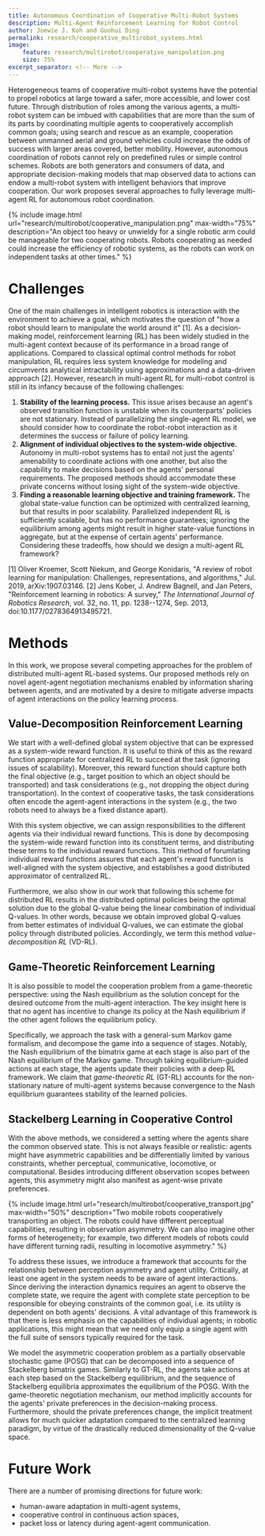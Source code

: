 ```yaml
---
title: Autonomous Coordination of Cooperative Multi-Robot Systems
description: Multi-Agent Reinforcement Learning for Robot Control
author: Joewie J. Koh and Guohui Ding
permalink: research/cooperative_multirobot_systems.html
image:
    feature: research/multirobot/cooperative_manipulation.png
    size: 75%
excerpt_separator: <!-- More -->
---
```


Heterogeneous teams of cooperative multi-robot systems have the potential to propel robotics at large toward a safer, more accessible, and lower cost future.
Through distribution of roles among the various agents, a multi-robot system can be imbued with capabilities that are more than the sum of its parts by coordinating multiple agents to cooperatively accomplish common goals; using search and rescue as an example, cooperation between unmanned aerial and ground vehicles could increase the odds of success with larger areas covered, better mobility.
However, autonomous coordination of robots cannot rely on predefined rules or simple control schemes.
Robots are both generators and consumers of data, and appropriate decision-making models that map observed data to actions can endow a multi-robot system with intelligent behaviors that improve cooperation.
Our work proposes several approaches to fully leverage multi-agent RL for autonomous robot coordination.

<!-- More -->

{% include image.html url="research/multirobot/cooperative_manipulation.png" max-width="75%" description="An object too heavy or unwieldy for a single robotic arm could be manageable for two cooperating robots. Robots cooperating as needed could increase the efficiency of robotic systems, as the robots can work on independent tasks at other times." %}

# Challenges

One of the main challenges in intelligent robotics is interaction with the environment to achieve a goal, which motivates the question of "how a robot should learn to manipulate the world around it" [1].
As a decision-making model, reinforcement learning (RL) has been widely studied in the multi-agent context because of its performance in a broad range of applications.
Compared to classical optimal control methods for robot manipulation, RL requires less system knowledge for modeling and circumvents analytical intractability using approximations and a data-driven approach [2].
However, research in multi-agent RL for multi-robot control is still in its infancy because of the following challenges:
 1. **Stability of the learning process.**
 This issue arises because an agent's observed transition function is unstable when its counterparts' policies are not stationary.
 Instead of parallelizing the single-agent RL model, we should consider how to coordinate the robot-robot interaction as it determines the success or failure of policy learning.
 2. **Alignment of individual objectives to the system-wide objective.**
 Autonomy in multi-robot systems has to entail not just the agents' amenability to coordinate actions with one another, but also the capability to make decisions based on the agents' personal requirements.
 The proposed methods should accommodate these private concerns without losing sight of the system-wide objective.
 3. **Finding a reasonable learning objective and training framework.**
 The global state-value function can be optimized with centralized learning, but that results in poor scalability.
 Parallelized independent RL is sufficiently scalable, but has no performance guarantees; ignoring the equilibrium among agents might result in higher state-value functions in aggregate, but at the expense of certain agents' performance.
 Considering these tradeoffs, how should we design a multi-agent RL framework?

[1] Oliver Kroemer, Scott Niekum, and George Konidaris, "A review of robot learning for manipulation: Challenges, representations, and algorithms," Jul. 2019, arXiv:1907.03146.
[2] Jens Kober, J. Andrew Bagnell, and Jan Peters, "Reinforcement learning in robotics: A survey," _The International Journal of Robotics Research_, vol. 32, no. 11, pp. 1238--1274, Sep. 2013, doi:10.1177/0278364913495721.

# Methods

In this work, we propose several competing approaches for the problem of distributed multi-agent RL-based systems.
Our proposed methods rely on novel agent-agent negotiation mechanisms enabled by information sharing between agents, and are motivated by a desire to mitigate adverse impacts of agent interactions on the policy learning process.

## Value-Decomposition Reinforcement Learning

We start with a well-defined global system objective that can be expressed as a system-wide reward function.
It is useful to think of this as the reward function appropriate for centralized RL to succeed at the task (ignoring issues of scalability).
Moreover, this reward function should capture both the final objective (e.g., target position to which an object should be transported) and task considerations (e.g., not dropping the object during transportation).
In the context of cooperative tasks, the task considerations often encode the agent-agent interactions in the system (e.g., the two robots need to always be a fixed distance apart).

With this system objective, we can assign responsibilities to the different agents via their individual reward functions.
This is done by decomposing the system-wide reward function into its constituent terms, and distributing these terms to the individual reward functions.
This method of forumlating individual reward functions assures that each agent's reward function is well-aligned with the system objective, and establishes a good distributed approximator of centralized RL.

Furthermore, we also show in our work that following this scheme for distributed RL results in the distributed optimal policies being the optimal solution due to the global Q-value being the linear combination of individual Q-values.
In other words, because we obtain improved global Q-values from better estimates of individual Q-values, we can estimate the global policy through distributed policies.
Accordingly, we term this method _value-decomposition RL_ (VD-RL).

## Game-Theoretic Reinforcement Learning

It is also possible to model the cooperation problem from a game-theoretic perspective: using the Nash equilibrium as the solution concept for the desired outcome from the multi-agent interaction.
The key insight here is that no agent has incentive to change its policy at the Nash equilibrium if the other agent follows the equilibrium policy.

Specifically, we approach the task with a general-sum Markov game formalism, and decompose the game into a sequence of stages.
Notably, the Nash equilibrium of the bimatrix game at each stage is also part of the Nash equilibrium of the Markov game.
Through taking equilibrium-guided actions at each stage, the agents update their policies with a deep RL framework.
We claim that _game-theoretic RL_ (GT-RL) accounts for the non-stationary nature of multi-agent systems because convergence to the Nash equilibrium guarantees stability of the learned policies.

## Stackelberg Learning in Cooperative Control

With the above methods, we considered a setting where the agents share the common observed state.
This is not always feasible or realistic: agents might have asymmetric capabilities and be differentially limited by various constraints, whether perceptual, communicative, locomotive, or computational.
Besides introducing different observation scopes between agents, this asymmetry might also manifest as agent-wise private preferences.

{% include image.html url="research/multirobot/cooperative_transport.jpg" max-width="50%" description="Two mobile robots cooperatively transporting an object. The robots could have different perceptual capabilities, resulting in observation asymmetry. We can also imagine other forms of heterogeneity; for example, two different models of robots could have different turning radii, resulting in locomotive asymmetry." %}

To address these issues, we introduce a framework that accounts for the relationship between perception asymmetry and agent utility.
Critically, at least one agent in the system needs to be aware of agent interactions.
Since deriving the interaction dynamics requires an agent to observe the complete state, we require the agent with complete state perception to be responsible for obeying constraints of the common goal, i.e. its utility is dependent on both agents' decisions.
A vital advantage of this framework is that there is less emphasis on the capabilities of individual agents; in robotic applications, this might mean that we need only equip a single agent with the full suite of sensors typically required for the task.

We model the asymmetric cooperation problem as a partially observable stochastic game (POSG) that can be decomposed into a sequence of Stackelberg bimatrix games.
Similarly to GT-RL, the agents take actions at each step based on the Stackelberg equilibrium, and the sequence of Stackelberg equilibria approximates the equilibrium of the POSG.
With the game-theoretic negotiation mechanism, our method implicitly accounts for the agents' private preferences in the decision-making process.
Furthermore, should the private preferences change, the implicit treatment allows for much quicker adaptation compared to the centralized learning paradigm, by virtue of the drastically reduced dimensionality of the Q-value space.

# Future Work

There are a number of promising directions for future work:
 - human-aware adaptation in multi-agent systems,
 - cooperative control in continuous action spaces,
 - packet loss or latency during agent-agent communication.
